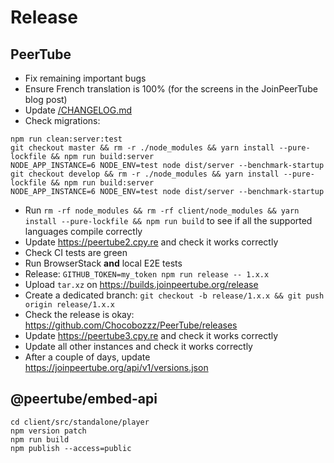 # Release

## PeerTube

 * Fix remaining important bugs
 * Ensure French translation is 100% (for the screens in the JoinPeerTube blog post)
 * Update [/CHANGELOG.md](/CHANGELOG.md)
 * Check migrations:
```
npm run clean:server:test
git checkout master && rm -r ./node_modules && yarn install --pure-lockfile && npm run build:server
NODE_APP_INSTANCE=6 NODE_ENV=test node dist/server --benchmark-startup
git checkout develop && rm -r ./node_modules && yarn install --pure-lockfile && npm run build:server
NODE_APP_INSTANCE=6 NODE_ENV=test node dist/server --benchmark-startup
```
 * Run `rm -rf node_modules && rm -rf client/node_modules && yarn install --pure-lockfile && npm run build` to see if all the supported languages compile correctly
 * Update https://peertube2.cpy.re and check it works correctly
 * Check CI tests are green
 * Run BrowserStack **and** local E2E tests
 * Release: `GITHUB_TOKEN=my_token npm run release -- 1.x.x`
 * Upload `tar.xz` on https://builds.joinpeertube.org/release
 * Create a dedicated branch: `git checkout -b release/1.x.x && git push origin release/1.x.x`
 * Check the release is okay: https://github.com/Chocobozzz/PeerTube/releases
 * Update https://peertube3.cpy.re and check it works correctly
 * Update all other instances and check it works correctly
 * After a couple of days, update https://joinpeertube.org/api/v1/versions.json


## @peertube/embed-api

```
cd client/src/standalone/player
npm version patch
npm run build
npm publish --access=public
```
